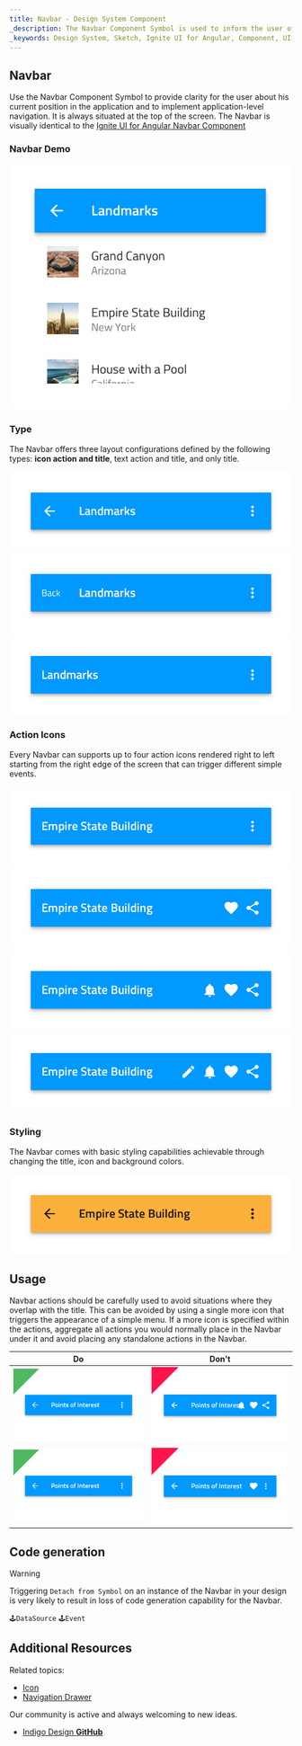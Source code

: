 ```yaml
---
title: Navbar - Design System Component
_description: The Navbar Component Symbol is used to inform the user of his current position in the application and provide a mechanism for simple navigation. 
_keywords: Design System, Sketch, Ignite UI for Angular, Component, UI Library, Widgets
---
```


## Navbar

Use the Navbar Component Symbol to provide clarity for the user about his current position in the application and to implement application-level navigation. It is always situated at the top of the screen.
The Navbar is visually identical to the [Ignite UI for Angular Navbar Component](https://www.infragistics.com/products/ignite-ui-angular/angular/components/navbar.html)

### Navbar Demo

![](../images/navbar_demo.png)

### Type

The Navbar offers three layout configurations defined by the following types: **icon action and title**, text action and title, and only title.

![](../images/navbar_lefticon.png)
![](../images/navbar_lefttext.png)
![](../images/navbar_noleft.png)

### Action Icons

Every Navbar can supports up to four action icons rendered right to left starting from the right edge of the screen that can trigger different simple events.

![](../images/navbar_icon1.png)
![](../images/navbar_icon2.png)
![](../images/navbar_icon3.png)
![](../images/navbar_icon4.png)

### Styling

The Navbar comes with basic styling capabilities achievable through changing the title, icon and background colors.

![](../images/navbar_styling.png)

## Usage

Navbar actions should be carefully used to avoid situations where they overlap with the title. This can be avoided by using a single more icon that triggers the appearance of a simple menu. If a more icon is specified within the actions, aggregate all actions you would normally place in the Navbar under it and avoid placing any standalone actions in the Navbar.

| Do                            | Don't                           |
| ----------------------------- | ------------------------------- |
| ![](../images/navbar_do1.png) | ![](../images/navbar_dont1.png) |
| ![](../images/navbar_do2.png) | ![](../images/navbar_dont2.png) |

## Code generation

> [!WARNING]
> Triggering `Detach from Symbol` on an instance of the Navbar in your design is very likely to result in loss of code generation capability for the Navbar.

`🕹️DataSource`
`🕹️Event`

## Additional Resources

Related topics:

- [Icon](icon.md)
- [Navigation Drawer](bottom-nav.md)
  <div class="divider--half"></div>

Our community is active and always welcoming to new ideas.

- [Indigo Design **GitHub**](https://github.com/IgniteUI/design-system-docfx)
